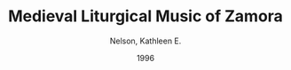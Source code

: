 ---
title: Medieval Liturgical Music of Zamora
author: Nelson, Kathleen E.
volume: LXVII
price: 86
isbn10: 0-931902-40-1
isbn13: 978-0-931902-40-6
publisher: IMM
place: Ottawa
date: 1996
pages: xiii + 330
plates: 8
series: studies
---